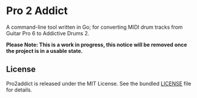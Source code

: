 # Pro 2 Addict
A command-line tool written in Go; for converting MIDI drum tracks from Guitar Pro 6 to Addictive Drums 2.


**Please Note: This is a work in progress, this notice will be removed once the project is in a usable state.**


## License
Pro2addict is released under the MIT License.
See the bundled [LICENSE](https://github.com/zackslash/pro2addict/blob/master/LICENCE) file for details.